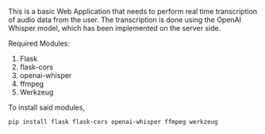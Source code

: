This is a basic Web Application that needs to perform real time transcription of audio data from the user.
The transcription is done using the OpenAI Whisper model, which has been implemented on the server side.

Required Modules: 
1. Flask
2. flask-cors
3. openai-whisper
4. ffmpeg
5. Werkzeug

To install said modules,
```
pip install flask flask-cors openai-whisper ffmpeg werkzeug
```
